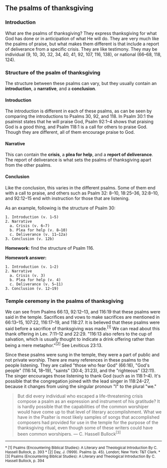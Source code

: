 ## The psalms of thanksgiving

### Introduction

What are the psalms of thanksgiving? They express thanksgiving for what God has done or in anticipation of what He will do. They are very much like the psalms of praise, but what makes them different is that include a report of deliverance from a specific crisis. They are like testimony. They may be individual (9, 10, 30, 32, 34, 40, 41, 92, 107, 116, 138), or national (66–68, 118, 124).

### Structure of the psalm of thanksgiving

The structure between these psalms can vary, but they usually contain an **introduction**, a **narrative**, and a **conclusion**.

#### Introduction

The introduction is different in each of these psalms, as can be seen by comparing the introductions to Psalms 30, 92, and 118. In Psalm 30:1 the psalmist states that he will praise God, Psalm 92:1–4 shows that praising God is a good thing, and Psalm 118:1 is a call for others to praise God. Though they are different, all of them encourage praise to God.

#### Narrative

This can contain the **crisis**, a **plea for help**, and a **report of deliverance**. The report of deliverance is what sets the psalms of thanksgiving apart from the other psalms.

#### Conclusion

Like the conclusion, this varies in the different psalms. Some of them end with a call to praise, and others such as Psalm 32: 8–10, 18:25–36, 32:8–10, and 92:12–15 end with instruction for those that are listening.

As an example, following is the structure of Psalm 30:

```
1. Introduction (v. 1–5)
2. Narrative
  a. Crisis (v. 6–7)
  b. Plea for help (v. 8–10)
  c. Deliverance (v. 11–12a)
3. Conclusion (v. 12b)
```

**Homework:** find the structure of Psalm 116.

<div class='teacher'>

**Homework answer:**

```
1. Introduction (v. 1–2)
2. Narrative
  a. Crisis (v. 3)
  b. Plea for help (v. 4)
  c. Deliverance (v. 5–11)
3. Conclusion (v. 12–19)
```

</div>

### Temple ceremony in the psalms of thanksgiving

We can see from Psalms 66:13, 92:12–13, and 116:19 that these psalms were said in the temple. Sacrifices and vows to make sacrifices are mentioned in 66:13–15, 107:22, 116:17–19, and 118:27. It is believed that these psalms were said before a sacrifice of thanksgiving was made.<sup>[1]</sup> We can read about this thank offering in Lev. 7:11–12 and 22:29. "116:13 also refers to the cup of salvation, which is usually thought to indicate a drink offering rather than being a mere metaphor."<sup>[2]</sup> See Leviticus 23:13.

Since these psalms were sung in the temple, they were a part of public and not private worship. There are many references in these psalms to the people listening. They are called "those who fear God" (66:16), "God's people" (116:14, 18–19), "saints" (30:4; 31:23), and the "righteous" (32:11). The singer encourages those listening to thank God (such as in 118:1–4). It's possible that the congregation joined with the lead singer in 118:24–27, because it changes from using the singular pronoun "I" to the plural "we."

> But did every individual who escaped a life-threatening crisis compose a psalm as an expression and instrument of his gratitude? It is hardly possible that the capabilities of the common worshiper would have come up to that level of literary accomplishment. What we have in the Psalter is most likely samples of songs that accomplished composers had provided for use in the temple for the purpose of the thanksgiving ritual, even though some of these writers could have been common worshipers.
> — C. Hassell Bullock<sup>[3]</sup>

---

<small>
* [1] Psalms (Encountering Biblical Studies): A Literary and Theological Introduction By C. Hassell Bullock, p. 393
* [2] Day, J. (1999). Psalms (p. 45). London; New York: T&T Clark.
* [3] Psalms (Encountering Biblical Studies): A Literary and Theological Introduction By C. Hassell Bullock, p. 394
</small>

<!--Following are two other sets of classification for these types of psalms. There is no agreement among scholars about which psalms fit in this category.
Individual: 30, 34, 41, 66, 92, 116, 118, 138 and national: 67, 75, 107, 124, 129, 136 (Psalms: A Guide to Studying the Psalter By W. H. Jr. Bellinger, p. 108)
Individual: Psalms 18, 30, 31, 32, 40, 66, 92, 116, 118, and 120 (Encountering the Book of Psalms (Encountering Biblical Studies): A Literary and Theological Introduction By C. Hassell Bullock, p. 384)-->
<!--Mays has pointed out that the cycle of trouble-prayer-help is not complete without “specific and public acts of gratitude.” Gratitude is a spiritual virtue that opens the door of the soul to the world around us. It creates a centrifugal force that causes the individual to look away from the self to God and to fellow human beings. It is not self-generating but stems from something outside oneself.
---Psalms (Encountering Biblical Studies): A Literary and Theological Introduction By C. Hassell Bullock, p. 400-->

